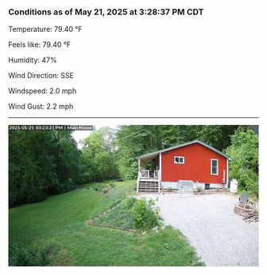 ### Conditions as of May 21, 2025 at 3:28:37 PM CDT 

Temperature: 79.40 &deg;F

Feels like: 79.40 &deg;F

Humidity: 47%

Wind Direction: SSE

Windspeed: 2.0 mph

Wind Gust: 2.2 mph

---

<img src="./images/latest.jpeg"/>


